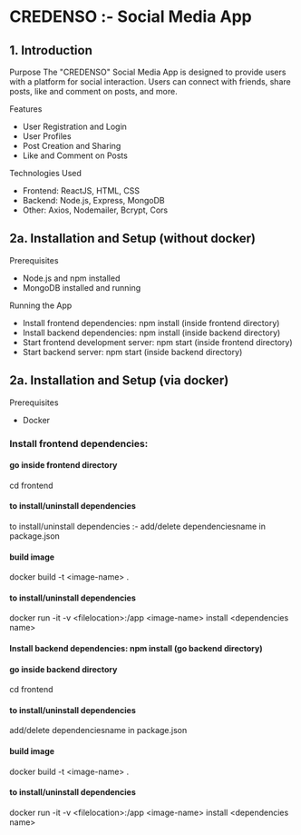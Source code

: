 # CREDENSO :- Social Media App

## 1. Introduction

Purpose
The "CREDENSO" Social Media App is designed to provide users with a platform for social interaction. Users can connect with friends, share posts, like and comment on posts, and more.

Features

- User Registration and Login
- User Profiles
- Post Creation and Sharing
- Like and Comment on Posts

Technologies Used

- Frontend: ReactJS, HTML, CSS
- Backend: Node.js, Express, MongoDB
- Other: Axios, Nodemailer, Bcrypt, Cors

## 2a. Installation and Setup (without docker)

Prerequisites

- Node.js and npm installed
- MongoDB installed and running

Running the App

- Install frontend dependencies: npm install (inside frontend directory)
- Install backend dependencies: npm install (inside backend directory)
- Start frontend development server: npm start (inside frontend directory)
- Start backend server: npm start (inside backend directory)

## 2a. Installation and Setup (via docker)

Prerequisites

- Docker

### Install frontend dependencies:

#### go inside frontend directory

cd frontend

#### to install/uninstall dependencies

to install/uninstall dependencies :- add/delete dependenciesname in package.json

#### build image

docker build -t \<image-name> .

#### to install/uninstall dependencies

docker run -it -v \<filelocation>\:/app \<image-name> install \<dependencies name>

#### Install backend dependencies: npm install (go backend directory)

#### go inside backend directory

cd frontend

#### to install/uninstall dependencies

add/delete dependenciesname in package.json

#### build image

docker build -t \<image-name> .

#### to install/uninstall dependencies

docker run -it -v \<filelocation>:/app \<image-name> install \<dependencies name>
